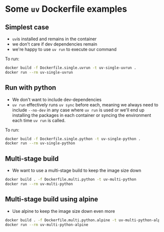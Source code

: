 # Some `uv` Dockerfile examples

## Simplest case
- `uv`is installed and remains in the container
- we don't care if dev dependencies remain
- we're happy to use `uv run` to execute our command

To run:
```bash
docker build -f Dockerfile.single.uvrun -t uv-single-uvrun .
docker run --rm uv-single-uvrun
```

## Run with python
- We don't want to include dev-dependencies
- `uv run` effectively runs `uv sync` before each, meaning we always need to include `--no-dev` in any case where `uv run` is used or we'll end up installing the packages in each container or syncing the environment each time `uv run` is called. 

To run:
```bash
docker build -f Dockerfile.single.python -t uv-single-python .
docker run --rm uv-single-python
```

## Multi-stage build
- We want to use a multi-stage build to keep the image size down

```bash
docker build . -f Dockerfile.multi.python -t uv-multi-python
docker run --rm uv-multi-python
```

## Multi-stage build using alpine
- Use alpine to keep the image size down even more

```bash
docker build . -f Dockerfile.multi.python.alpine -t uv-multi-python-alpine
docker run --rm uv-multi-python-alpine
```

